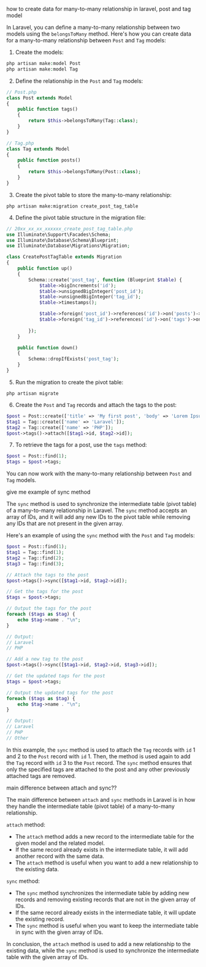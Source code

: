 how to create data for many-to-many relationship in laravel, post and tag model

In Laravel, you can define a many-to-many relationship between two models using the `belongsToMany` method. Here's how you can create data for a many-to-many relationship between `Post` and `Tag` models:

1.  Create the models:

```php
php artisan make:model Post
php artisan make:model Tag

```

2.  Define the relationship in the `Post` and `Tag` models:

```php
// Post.php
class Post extends Model
{
    public function tags()
    {
        return $this->belongsToMany(Tag::class);
    }
}

// Tag.php
class Tag extends Model
{
    public function posts()
    {
        return $this->belongsToMany(Post::class);
    }
}

```

3.  Create the pivot table to store the many-to-many relationship:

```
php artisan make:migration create_post_tag_table

```

4.  Define the pivot table structure in the migration file:

```php
// 20xx_xx_xx_xxxxxx_create_post_tag_table.php
use Illuminate\Support\Facades\Schema;
use Illuminate\Database\Schema\Blueprint;
use Illuminate\Database\Migrations\Migration;

class CreatePostTagTable extends Migration
{
    public function up()
    {
        Schema::create('post_tag', function (Blueprint $table) {
            $table->bigIncrements('id');
            $table->unsignedBigInteger('post_id');
            $table->unsignedBigInteger('tag_id');
            $table->timestamps();

            $table->foreign('post_id')->references('id')->on('posts')->onDelete('cascade');
            $table->foreign('tag_id')->references('id')->on('tags')->onDelete('cascade');
        
        });
    }

    public function down()
    {
        Schema::dropIfExists('post_tag');
    }
}

```

5.  Run the migration to create the pivot table:

```
php artisan migrate

```

6.  Create the `Post` and `Tag` records and attach the tags to the post:

```php
$post = Post::create(['title' => 'My first post', 'body' => 'Lorem Ipsum']);
$tag1 = Tag::create(['name' => 'Laravel']);
$tag2 = Tag::create(['name' => 'PHP']);
$post->tags()->attach([$tag1->id, $tag2->id]);

```

7.  To retrieve the tags for a post, use the `tags` method:

```php
$post = Post::find(1);
$tags = $post->tags;

```

You can now work with the many-to-many relationship between `Post` and `Tag` models.


give me example of sync method

The `sync` method is used to synchronize the intermediate table (pivot table) of a many-to-many relationship in Laravel. The `sync` method accepts an array of IDs, and it will add any new IDs to the pivot table while removing any IDs that are not present in the given array.

Here's an example of using the `sync` method with the `Post` and `Tag` models:

```php
$post = Post::find(1);
$tag1 = Tag::find(1);
$tag2 = Tag::find(2);
$tag3 = Tag::find(3);

// Attach the tags to the post
$post->tags()->sync([$tag1->id, $tag2->id]);

// Get the tags for the post
$tags = $post->tags;

// Output the tags for the post
foreach ($tags as $tag) {
    echo $tag->name . "\n";
}

// Output:
// Laravel
// PHP

// Add a new tag to the post
$post->tags()->sync([$tag1->id, $tag2->id, $tag3->id]);

// Get the updated tags for the post
$tags = $post->tags;

// Output the updated tags for the post
foreach ($tags as $tag) {
    echo $tag->name . "\n";
}

// Output:
// Laravel
// PHP
// Other

```

In this example, the `sync` method is used to attach the `Tag` records with `id` 1 and 2 to the `Post` record with `id` 1. Then, the method is used again to add the `Tag` record with `id` 3 to the `Post` record. The `sync` method ensures that only the specified tags are attached to the post and any other previously attached tags are removed.



main difference between attach and sync??

The main difference between `attach` and `sync` methods in Laravel is in how they handle the intermediate table (pivot table) of a many-to-many relationship.

`attach` method:

-   The `attach` method adds a new record to the intermediate table for the given model and the related model.
-   If the same record already exists in the intermediate table, it will add another record with the same data.
-   The `attach` method is useful when you want to add a new relationship to the existing data.

`sync` method:

-   The `sync` method synchronizes the intermediate table by adding new records and removing existing records that are not in the given array of IDs.
-   If the same record already exists in the intermediate table, it will update the existing record.
-   The `sync` method is useful when you want to keep the intermediate table in sync with the given array of IDs.

In conclusion, the `attach` method is used to add a new relationship to the existing data, while the `sync` method is used to synchronize the intermediate table with the given array of IDs.

